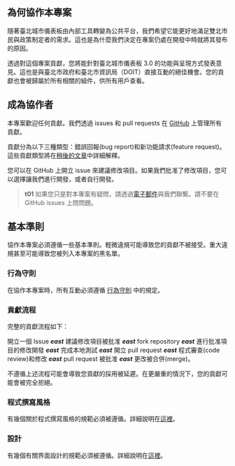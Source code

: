## 為何協作本專案

隨著臺北城市儀表板由內部工具轉變為公共平台，我們希望它能更好地滿足雙北市民與政策制定者的需求。這也是為什麼我們決定在專案仍處在開發中時就將其發布的原因。

透過對這個專案貢獻，您將能針對臺北城市儀表板 3.0 的功能與呈現方式發表意見。這也是與臺北市政府和臺北市資訊局（DOIT）直接互動的絕佳機會。您的貢獻也會被歸屬於所有相關的組件，供所有用戶查看。

## 成為協作者

本專案歡迎任何貢獻。我們透過 issues 和 pull requests 在 [GitHub](https://github.com/tpipei-doit/Taipei-City-Dashboard) 上管理所有貢獻。

貢獻分為以下三種類型：錯誤回報(bug report)和新功能請求(feature request)。這些貢獻類型將在[稍後的文章](/front-end/open-an-issue)中詳細解釋。

您可以在 GitHub 上開立 issue 來建議修改項目。如果我們批准了修改項目，您可以選擇讓我們進行開發，或者自行開發。

> **t01**
> 如果您只是對本專案有疑問，請透過[電子郵件](/front-end/introduction#contact-us)與我們聯繫。請不要在 GitHub issues 上問問題。

## 基本準則

協作本專案必須遵循一些基本準則。輕微違規可能導致您的貢獻不被接受。重大違規甚至可能導致您被列入本專案的黑名單。

### 行為守則

在協作本專案時，所有互動必須遵循 [行為守則](https://github.com/tpipei-doit/Taipei-City-Dashboard/blob/main/.github/CODE_OF_CONDUCT.md) 中的規定。

### 貢獻流程

完整的貢獻流程如下：

開立一個 Issue **_east_** 建議修改項目被批准 **_east_** fork repository **_east_** 進行批准項目的修改開發 **_east_** 完成本地測試 **_east_** 開立 pull request **_east_** 程式審查(code review)和修改 **_east_** pull request 被批准 **_east_** 更改被合併(merge)。

不遵循上述流程可能會導致您貢獻的採用被延遲。在更嚴重的情況下，您的貢獻可能會被完全拒絕。

### 程式撰寫風格

有幾個關於程式撰寫風格的規範必須被遵循。詳細說明在[這裡](/front-end/code-style)。

### 設計

有幾個有關界面設計的規範必須被遵循。詳細說明在[這裡](/front-end/design-guide)。
